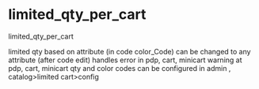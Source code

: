 # limited_qty_per_cart
limited_qty_per_cart

limited qty based on attribute (in code color_Code)
can be changed to any attribute (after code edit)
handles error in pdp, cart, minicart
warning at pdp, cart, minicart
qty and color codes can be configured in admin , catalog>limited cart>config
